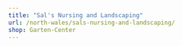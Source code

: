 ```yaml
---
title: "Sal's Nursing and Landscaping"
url: /north-wales/sals-nursing-and-landscaping/
shop: Garten-Center
---
```

